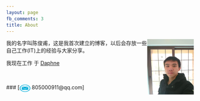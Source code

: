 ```yaml
---
layout: page
fb_comments: 3
title: About
---
```


<img src="/res/IMG_20150208_220224.jpg" width="125" height="150" align="right">

我的名字叫陈俊甫，这是我首次建立的博客，以后会存放一些自己工作(IT)上的经验与大家分享。


我现在工作 于 [Daphne](http://www.daphne.com.cn//)







<br>
<br>
### [<img src="/res/email.png" width="29" height="20" style="display:inline-block;vertical-align:middle"> 805000911@qq.com]
